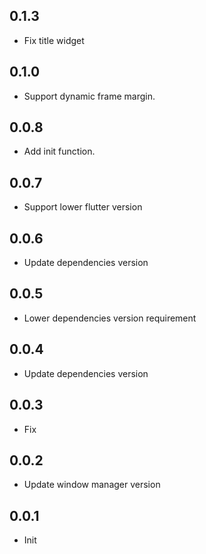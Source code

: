 ## 0.1.3

* Fix title widget

## 0.1.0

* Support dynamic frame margin.

## 0.0.8

* Add init function.

## 0.0.7

* Support lower flutter version

## 0.0.6

* Update dependencies version

## 0.0.5

* Lower dependencies version requirement

## 0.0.4

* Update dependencies version

## 0.0.3

* Fix

## 0.0.2

* Update window manager version


## 0.0.1

* Init
